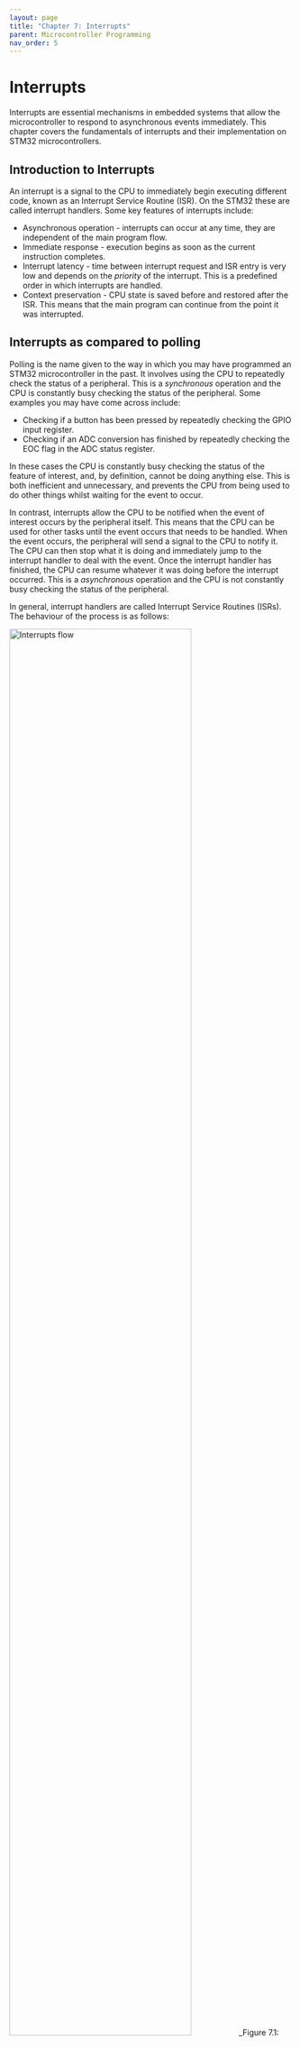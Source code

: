 ```yaml
---
layout: page
title: "Chapter 7: Interrupts"
parent: Microcontroller Programming
nav_order: 5
---
```


# Interrupts

Interrupts are essential mechanisms in embedded systems that allow the microcontroller to respond to asynchronous events immediately. This chapter covers the fundamentals of interrupts and their implementation on STM32 microcontrollers.

## Introduction to Interrupts

An interrupt is a signal to the CPU to immediately begin executing different code, known as an Interrupt Service Routine (ISR). On the STM32 these are called interrupt handlers. Some key features of interrupts include:

- Asynchronous operation - interrupts can occur at any time, they are independent of the main program flow.
- Immediate response - execution begins as soon as the current instruction completes.
- Interrupt latency - time between interrupt request and ISR entry is very low and depends on the _priority_ of the interrupt. This is a predefined order in which interrupts are handled.
- Context preservation - CPU state is saved before and restored after the ISR. This means that the main program can continue from the point it was interrupted.

## Interrupts as compared to polling

Polling is the name given to the way in which you may have programmed an STM32 microcontroller in the past. It involves using the CPU to repeatedly check the status of a peripheral. This is a _synchronous_ operation and the CPU is constantly busy checking the status of the peripheral. Some examples you may have come across include:

- Checking if a button has been pressed by repeatedly checking the GPIO input register.
- Checking if an ADC conversion has finished by repeatedly checking the EOC flag in the ADC status register.

In these cases the CPU is constantly busy checking the status of the feature of interest, and, by definition, cannot be doing anything else. This is both inefficient and unnecessary, and prevents the CPU from being used to do other things whilst waiting for the event to occur.

In contrast, interrupts allow the CPU to be notified when the event of interest occurs by the peripheral itself. This means that the CPU can be used for other tasks until the event occurs that needs to be handled. When the event occurs, the peripheral will send a signal to the CPU to notify it. The CPU can then stop what it is doing and immediately jump to the interrupt handler to deal with the event. Once the interrupt handler has finished, the CPU can resume whatever it was doing before the interrupt occurred. This is a _asynchronous_ operation and the CPU is not constantly busy checking the status of the peripheral.

In general, interrupt handlers are called Interrupt Service Routines (ISRs). The behaviour of the process is as follows:

<img src="./images/interrupts_flow.png" width="80%" alt="Interrupts flow"/>
_Figure 7.1: Interrupts flow [1]_

As can be seen from the diagram above, an interrupt source must be enable in the peripheral before it can be used. On the STM32 this is at least a two step process descibed in the next section.

## Interrupt Architecture

### Interrupt Controllers

The STM32 features two main interrupt controllers which act as gatekeepers between the peripherals and the CPU. Nearest the CPU is the Nested Vectored Interrupt Controller (NVIC) which handles the interrupts from the internal peripherals. Further out is the Extended Interrupts and Events Controller (EXTI) which handles the interrupts from the external peripherals. All interrupts must be enabled in the NVIC before they can be used, whilst those from external peripherals must also be enabled in the EXTI controller (e.g. the GPIO pins are routed to the EXTI controller). This in addition to an interrupt needing to be enabled in the peripheral itself. The architecture is shown in the figure below:

<img src="./images/interrupts_controllers.png" width="80%" alt="Interrupt controllers"/>
_Figure 7.2: Interrupt controllers_

To summarise the two interrupt controllers:

1. Nested Vectored Interrupt Controller (NVIC)
   - Handles internal peripheral interrupts
   - Manages DMA requests
   - Controls communication channels (USART, CAN, I2C)
   - Handles timer interrupts

2. Extended Interrupts and Events Controller (EXTI)
   - Manages external and internal asynchronous events
   - Supports up to 32 interrupt lines (23 external, 9 internal)
   - Interfaces with the NVIC
   - Controls GPIO-based interrupts

### Vector Table

It is not inconceivable for an interrupt to be generated by a peripheral whilst the CPU is already executing code in an ISR from a different peripheral. The Vector Table, defined in Seciton 11.1.3 of the Reference Manual is a crucial component in determining how the CPU should handle this situation. The vector table is a table of pointers to the ISRs for each interrupt. The table is indexed by the interrupt number, which is a unique identifier for each interrupt. The table is shown in the figure below:

<img src="./images/interrupts_vector_table.png" width="80%" alt="Interrupt vector table"/>
_Figure 7.3: The first few entries in the interrupt vector table for the STM32F0 [2]_

The Vector Table is used to determine the priority of the interrupt and the address of the ISR. A higher priority ISR will be given precedence over a lower priority one, meaning that the CPU will immediately stop executing the current ISR and jump to the new one. Once completed, the CPU will return to the point it was interrupted, I.e., in this case, the point in the first ISR where it was interrupted. Only once the first ISR has finished will the CPU return to the main program. The vector table does the following:

- Defines interrupt priorities
- Stores addresses of ISR handlers
- Maps interrupt sources to their handlers
- Allows for priority-based interrupt handling

## ISR Implementation

Interrupt Service Routines look like normal functions, but must follow specific rules:

1. Cannot return values
2. Cannot accept arguments
3. Must be as short as possible
4. Must preserve CPU state

The last rule is handled by the compiler automatically, but the first three must be adhered to by the programmer. On the STM32, the compiler will automatically save the CPU state and restore it when the ISR has finished. Interrup handlers on the STM32 have predefined names which are given the in CMSIS documentation. For example, the interrupt handler for the EXTI0 interrupt is `EXTI0_IRQHandler`.

Example ISR structure:
```c
void EXTI0_IRQHandler(void)
{
    // Handle interrupt
    // Clear pending bit
    EXTI->PR |= EXTI_PR_PR0;
}

void USART1_IRQHandler(void)
{
    // Handle interrupt
    // Clear pending bit
    USART1->SR &= ~USART_SR_RXNE;
}
```
Here it can be seen that the general structure of the ISR is as follows:

```c
void PERIPHERAL_IRQHandler(void)
{
    // Handle interrupt
}
```
They are always void functions and take no arguments. If in doubt of the precise name of the ISR, the CMSIS library can be consulted.

{: .note }
All interrupts must be acknowledged in the ISR. This is the process of lowering the flag generating the interrupt in the relevant peripheral. This can usually be done by writing a 1 to the flag in the peripheral's Interrupt and Status Register, although this is peripheral dependent and other methods may exist. For example, the EOC flag in the ADC status register can be cleared by writing a 1 to the EOC bit in the ADC_ISR register or by reading the ADC_DR register.

## Best Practices

1. Keep ISRs as short as possible
2. Always clear interrupt flags
3. Use proper priority levels
4. Avoid complex calculations in ISRs
5. Properly save and restore context
6. Handle interrupt latency considerations

## Advanced Features

### Priority Management

- Interrupts can be assigned different priority levels
- Higher priority interrupts can preempt lower priority ones
- NVIC supports nested interrupt handling (this is name given to the ability of an ISR to interrupt another ISR)

### Event Generation

The EXTI controller can generate:
- Hardware interrupts
- Software interrupts
- Event triggers for other peripherals

# References

[1] ‘Introduction to Microcontrollers - Interrupts - Mike Silva’. Accessed: Apr. 21, 2025. [Online]. Available: https://www.embeddedrelated.com/showarticle/469.php

[2] ST Microelectronics, ‘RM0091 Reference Manual’. May 2022. [Online]. Available: https://www.st.com/resource/en/reference_manual/rm0091-stm32f0x1stm32f0x2stm32f0x8-advanced-armbased-32bit-mcus-stmicroelectronics.pdf

